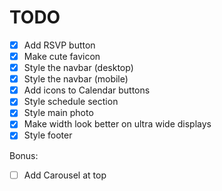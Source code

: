 # TODO

- [x] Add RSVP button
- [x] Make cute favicon
- [x] Style the navbar (desktop)
- [x] Style the navbar (mobile)
- [x] Add icons to Calendar buttons
- [x] Style schedule section
- [x] Style main photo
- [x] Make width look better on ultra wide displays
- [x] Style footer

Bonus:
- [ ] Add Carousel at top
